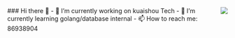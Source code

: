 <img align="right" src="https://github-readme-stats.vercel.app/api?username=ZvanYang&show_icons=true&icon_color=CE1D2D&text_color=718096&bg_color=ffffff&hide_title=true" />
### Hi there 👋
- 🔭 I’m currently working on kuaishou Tech
- 🌱 I’m currently learning golang/database internal
- 📫 How to reach me: 86938904

<!--
**ZvanYang/ZvanYang** is a ✨ _special_ ✨ repository because its `README.md` (this file) appears on your GitHub profile.

Here are some ideas to get you started:

- 🔭 I’m currently working on kuaishou Tech
- 🌱 I’m currently learning golang/database internal
- 👯 I’m looking to collaborate on golang project
- 🤔 I’m looking for help with golang
- 💬 Ask me about interview
- 📫 How to reach me: 86938904
- 😄 Pronouns: ...
- ⚡ Fun fact: ...
-->
